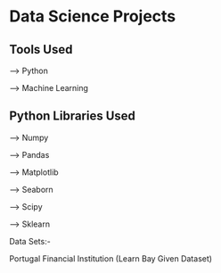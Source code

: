 # Data Science Projects

## Tools Used

--> Python

--> Machine Learning

## Python Libraries Used

--> Numpy

--> Pandas

--> Matplotlib

--> Seaborn

--> Scipy

--> Sklearn

Data Sets:-

Portugal Financial Institution (Learn Bay Given Dataset)
